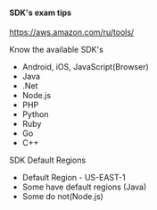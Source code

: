 
#### SDK's exam tips

https://aws.amazon.com/ru/tools/

Know the available SDK's
- Android, iOS, JavaScript(Browser)
- Java
- .Net
- Node.js
- PHP
- Python
- Ruby
- Go
- C++

SDK Default Regions
- Default Region - US-EAST-1
- Some have default regions (Java)
- Some do not(Node.js)